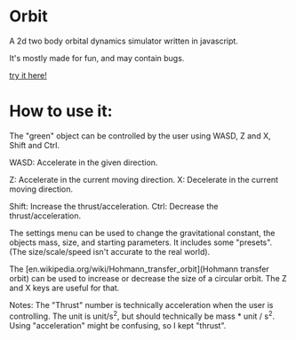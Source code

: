 # Orbit
A 2d two body orbital dynamics simulator written in javascript.


It's mostly made for fun, and may contain bugs.

[try it here!](https://elvinc.github.io/Orbit/)

# How to use it:
The "green" object can be controlled by the user using WASD, Z and X, Shift and Ctrl.

WASD: Accelerate in the given direction.

Z: Accelerate in the current moving direction.
X: Decelerate in the current moving direction.

Shift: Increase the thrust/acceleration.
Ctrl: Decrease the thrust/acceleration.

The settings menu can be used to change the gravitational constant, the objects mass, size, and starting parameters.
It includes some "presets". (The size/scale/speed isn't accurate to the real world).


The [en.wikipedia.org/wiki/Hohmann_transfer_orbit](Hohmann transfer orbit) can be used to increase or decrease the size of a circular orbit. The Z and X keys are useful for that.

Notes: The "Thrust" number is technically acceleration when the user is controlling. The unit is unit/s<sup>2</sup>, but should technically be mass * unit / s<sup>2</sup>.
Using "acceleration" might be confusing, so I kept "thrust".
